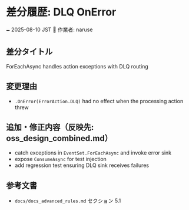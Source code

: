 # 差分履歴: DLQ OnError

🗕 2025-08-10 JST
🧐 作業者: naruse

## 差分タイトル
ForEachAsync handles action exceptions with DLQ routing

## 変更理由
- `.OnError(ErrorAction.DLQ)` had no effect when the processing action threw

## 追加・修正内容（反映先: oss_design_combined.md）
- catch exceptions in `EventSet.ForEachAsync` and invoke error sink
- expose `ConsumeAsync` for test injection
- add regression test ensuring DLQ sink receives failures

## 参考文書
- `docs/docs_advanced_rules.md` セクション 5.1

